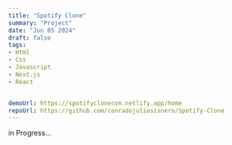 ```yaml
---
title: "Spotify Clone"    
summary: "Project"
date: "Jun 05 2024"
draft: false
tags:
- Html
- Css
- Javascript
- Next.js
- React


demoUrl: https://spotifyclonecon.netlify.app/home
repoUrl: https://github.com/conradojuliosisnero/Spotify-Clone
---
```


in Progress...